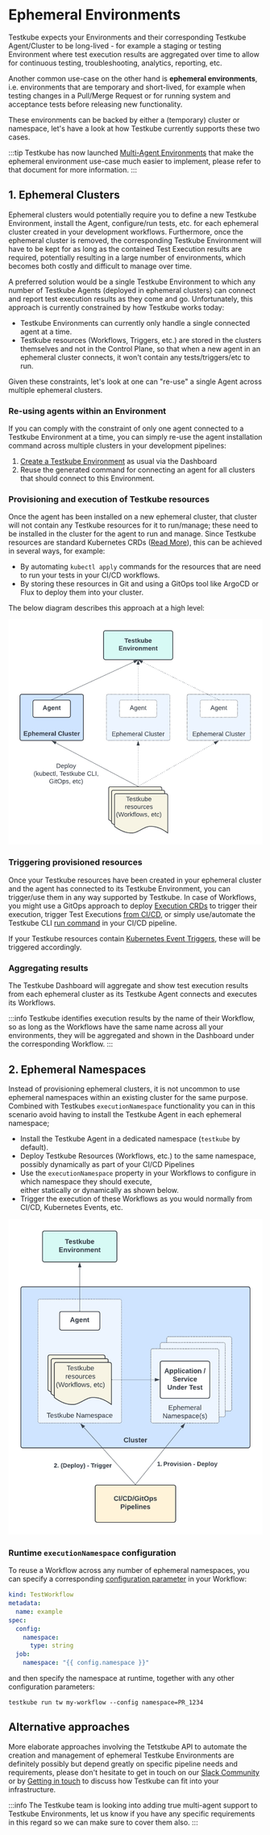 # Ephemeral Environments

Testkube expects your Environments and their corresponding Testkube Agent/Cluster to be long-lived - 
for example a staging or testing Environment where test execution results are aggregated over time to allow for 
continuous testing, troubleshooting, analytics, reporting, etc. 

Another common use-case on the other hand is **ephemeral environments**, i.e. environments that are temporary and 
short-lived, for example when testing changes in a Pull/Merge Request or for running system and acceptance tests 
before releasing new functionality.

These environments can be backed by either a (temporary) cluster or namespace, let's have a look at how Testkube
currently supports these two cases.

:::tip
Testkube has now launched [Multi-Agent Environments](/articles/install/multi-agent) that make the ephemeral 
environment use-case much easier to implement, please refer to that document for more information.
:::

## 1. Ephemeral Clusters
 
Ephemeral clusters would potentially require you to define a new Testkube Environment, install the Agent, 
configure/run tests, etc. for each ephemeral cluster created in your development workflows. Furthermore, 
once the ephemeral cluster is removed, the corresponding Testkube Environment will have to be kept for as long as
the contained Test Execution results are required, potentially resulting in a large number of environments,
which becomes both costly and difficult to manage over time.

A preferred solution would be a single Testkube Environment to which any number of Testkube Agents (deployed
in ephemeral clusters) can connect and report test execution results as they come and go. Unfortunately,
this approach is currently constrained by how Testkube works today:

- Testkube Environments can currently only handle a single connected agent at a time. 
- Testkube resources (Workflows, Triggers, etc.) are stored in the clusters themselves and not in the Control Plane, 
  so that when a new agent in an ephemeral cluster connects, it won't contain any tests/triggers/etc to run.

Given these constraints, let's look at one can "re-use" a single Agent across multiple ephemeral clusters.

### Re-using agents within an Environment

If you can comply with the constraint of only one agent connected to a Testkube Environment at a time, you 
can simply re-use the agent installation command across multiple clusters in your development pipelines:

1. [Create a Testkube Environment](/testkube-pro/articles/environment-management#creating-a-new-environment) as usual via the Dashboard
2. Reuse the generated command for connecting an agent for all clusters that should connect to this Environment. 

### Provisioning and execution of Testkube resources

Once the agent has been installed on a new ephemeral cluster, that cluster will not contain any Testkube resources 
for it to run/manage; these need to be installed in the cluster for the agent to run and manage. Since Testkube 
resources are standard Kubernetes CRDs ([Read More](http://localhost:3000/articles/crds)), this can be achieved in 
several ways, for example:

- By automating `kubectl apply` commands for the resources that are need to run your tests in your CI/CD workflows.
- By storing these resources in Git and using a GitOps tool like ArgoCD or Flux to deploy them into your cluster.

The below diagram describes this approach at a high level:

![Environment with Reused Agents](images/reused-agents-environment.png)

### Triggering provisioned resources

Once your Testkube resources have been created in your ephemeral cluster and the agent has connected to its 
Testkube Environment, you can trigger/use them in any way supported by Testkube. In case of Workflows, you 
might use a GitOps approach to deploy [Execution CRDs](/articles/test-executions) to trigger their execution, 
trigger Test Executions [from CI/CD](/articles/cicd-overview), or simply use/automate the 
Testkube CLI [run command](/cli/testkube-run) in your CI/CD pipeline.

If your Testkube resources contain [Kubernetes Event Triggers](/articles/test-triggers), these will be triggered accordingly.

### Aggregating results

The Testkube Dashboard will aggregate and show test execution results from each ephemeral cluster as its Testkube Agent 
connects and executes its Workflows. 

:::info
Testkube identifies execution results by the name of their Workflow, so as long as the Workflows have the same name
across all your environments, they will be aggregated and shown in the Dashboard under the corresponding Workflow.
:::

## 2. Ephemeral Namespaces

Instead of provisioning ephemeral clusters, it is not uncommon to use ephemeral namespaces within an existing cluster
for the same purpose. Combined with Testkubes `executionNamespace` functionality you can in this scenario avoid
having to install the Testkube Agent in each ephemeral namespace;

- Install the Testkube Agent in a dedicated namespace (`testkube` by default).
- Deploy Testkube Resources (Workflows, etc.) to the same namespace, possibly dynamically as part of your CI/CD Pipelines
- Use the `executionNamespace` property in your Workflows to configure in which namespace they should execute,  
  either statically or dynamically as shown below.
- Trigger the execution of these Workflows as you would normally from CI/CD, Kubernetes Events, etc. 

![Ephemeral Namespaces](images/ephemeral-namespaces.png)

### Runtime `executionNamespace` configuration

To reuse a Workflow across any number of ephemeral namespaces, you can specify a corresponding 
[configuration parameter](/articles/test-workflows-examples-configuration) in your Workflow:

```yaml
kind: TestWorkflow
metadata:
  name: example
spec:
  config:
    namespace:
      type: string
  job:
    namespace: "{{ config.namespace }}"
```

and then specify the namespace at runtime, together with any other configuration parameters:

```
testkube run tw my-workflow --config namespace=PR_1234
```

## Alternative approaches

More elaborate approaches involving the Tetstkube API to automate the creation and management of 
ephemeral Testkube Environments are definitely possibly but depend greatly on specific pipeline needs
and requirements, please don't hesitate to get in touch on 
our [Slack Community](https://bit.ly/testkube-slack) or by [Getting in touch](https://testkube.io/contact) to
discuss how Testkube can fit into your infrastructure.

:::info
The Testkube team is looking into adding true multi-agent support to Testkube Environments, let us know if you have
any specific requirements in this regard so we can make sure to cover them also.
:::

